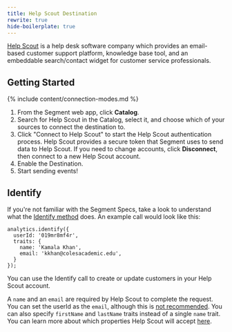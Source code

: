 ```yaml
---
title: Help Scout Destination
rewrite: true
hide-boilerplate: true
---
```


[Help Scout](https://www.helpscout.net/) is a help desk software company which provides an email-based customer support platform, knowledge base tool, and an embeddable search/contact widget for customer service professionals.

## Getting Started

{% include content/connection-modes.md %}

1. From the Segment web app, click **Catalog**.
2. Search for Help Scout in the Catalog, select it, and choose which of your sources to connect the destination to.
3. Click "Connect to Help Scout" to start the Help Scout authentication process. Help Scout provides a secure token that Segment uses to send data to Help Scout. If you need to change accounts, click **Disconnect**, then connect to a new Help Scout account.
4. Enable the Destination.
5. Start sending events!

## Identify

If you're not familiar with the Segment Specs, take a look to understand what the [Identify method](/docs/connections/spec/identify/) does. An example call would look like this:

    analytics.identify({
      userId: '019mr8mf4r',
      traits: {
        name: 'Kamala Khan',
        email: 'kkhan@colesacademic.edu',
      }
    });

You can use the Identify call to create or update customers in your Help Scout account.

A `name` and an `email` are required by Help Scout to complete the request. You can set the userId as the `email`, although this is [not recommended](/docs/connections/spec/identify/#user-id). You can also specify `firstName` and `lastName` traits instead of a single `name` trait. You can learn more about which properties Help Scout will accept [here](https://developer.helpscout.com/mailbox-api/endpoints/customers/create/).
